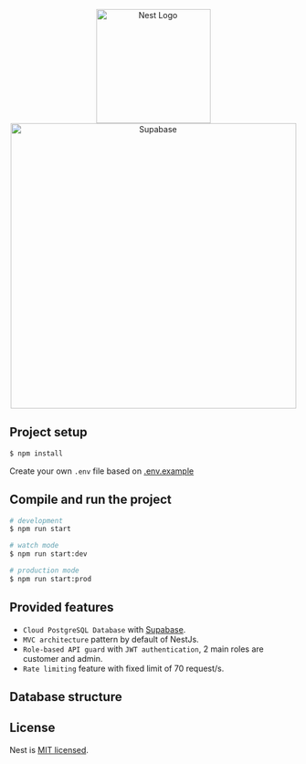 <p align="center" style="vertical-align:middle">
  <a href="https://nestjs.com/" target="blank"><img src="https://nestjs.com/img/logo_text.svg" width="200" alt="Nest Logo" /></a><br /><a href="https://supabase.com/" target="blank"><img src="https://user-images.githubusercontent.com/8291514/213727225-56186826-bee8-43b5-9b15-86e839d89393.png#gh-dark-mode-only" width="500" alt="Supabase"></a>
</p>

[circleci-image]: https://img.shields.io/circleci/build/github/nestjs/nest/master?token=abc123def456
[circleci-url]: https://circleci.com/gh/nestjs/nest

## Project setup

```bash
$ npm install
```
Create your own `.env` file based on [.env.example](.env.example)

## Compile and run the project

```bash
# development
$ npm run start

# watch mode
$ npm run start:dev

# production mode
$ npm run start:prod
```

## Provided features
- `Cloud PostgreSQL Database` with [Supabase](https://supabase.com/).
- `MVC architecture` pattern by default of NestJs.
- `Role-based API guard` with `JWT authentication`, 2 main roles are customer and admin.
- `Rate limiting` feature with fixed limit of 70 request/s.

## Database structure

## License

Nest is [MIT licensed](https://github.com/nestjs/nest/blob/master/LICENSE).
